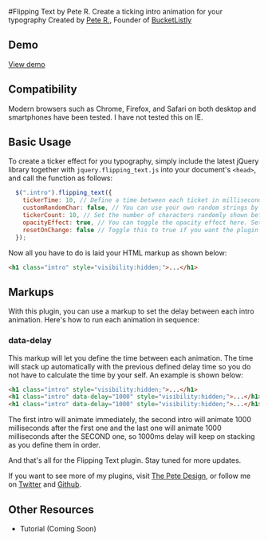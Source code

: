 #Flipping Text by Pete R.
Create a ticking intro animation for your typography
Created by [Pete R.](http://www.thepetedesign.com), Founder of [BucketListly](http://www.bucketlistly.com)


## Demo
[View demo](http://peachananr.github.io/flipping_text/demo/flipping_text_demo.html)

## Compatibility
Modern browsers such as Chrome, Firefox, and Safari on both desktop and smartphones have been tested. I have not tested this on IE.

## Basic Usage
To create a ticker effect for you typography, simply include the latest jQuery library together with `jquery.flipping_text.js` into your document's `<head>`, and call the function as follows:

````javascript
  $(".intro").flipping_text({
    tickerTime: 10, // Define a time between each ticket in milliseconds. The default value is 10.
    customRandomChar: false, // You can use your own random strings by defining them here. The default value is false which will use my random string: 'ABCDEFGHIJKLMNOPQRSTUVWXYZabcdefghijklmnopqrstuvwxyz0123456789'
    tickerCount: 10, // Set the number of characters randomly shown before the real text is shown here. The default value is 10.
    opacityEffect: true, // You can toggle the opacity effect here. Set this to false if you don't want the random text to fade in. The default value is 10.
    resetOnChange: false // Toggle this to true if you want the plugin to stop and fill in all the text immediately when the user changes browser's tab. The default value is false.
  });
````

Now all you have to do is laid your HTML markup as shown below:

````html
<h1 class="intro" style="visibility:hidden;">...</h1>
````
## Markups

With this plugin, you can use a markup to set the delay between each intro animation. Here's how to run each animation in sequence:

### data-delay
This markup will let you define the time between each animation. The time  will stack up automatically with the previous defined delay time so you do not have to calculate the time by your self. An example is shown below:

````html
<h1 class="intro" style="visibility:hidden;">...</h1>
<h1 class="intro" data-delay="1000" style="visibility:hidden;">...</h1>
<h1 class="intro" data-delay="1000" style="visibility:hidden;">...</h1>
````

The first intro will animate immediately, the second intro will animate 1000 milliseconds after the first one and the last one will animate 1000 milliseconds after the SECOND one, so 1000ms delay will keep on stacking as you define them in order.

And that's all for the Flipping Text plugin. Stay tuned for more updates.

If you want to see more of my plugins, visit [The Pete Design](http://www.thepetedesign.com/#design), or follow me on [Twitter](http://www.twitter.com/peachananr) and [Github](http://www.github.com/peachananr).

## Other Resources
- Tutorial (Coming Soon)
